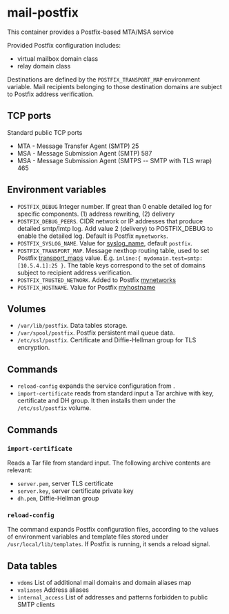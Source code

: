 # mail-postfix

This container provides a Postfix-based MTA/MSA service

Provided Postfix configuration includes:
- virtual mailbox domain class
- relay domain class

Destinations are defined by the `POSTFIX_TRANSPORT_MAP` environment
variable. Mail recipients belonging to those destination domains are
subject to Postfix address verification.

## TCP ports

Standard public TCP ports

- MTA - Message Transfer Agent (SMTP) 25
- MSA - Message Submission Agent (SMTP) 587
- MSA - Message Submission Agent (SMTPS -- SMTP with TLS wrap) 465

## Environment variables

- `POSTFIX_DEBUG` Integer number. If great than 0 enable detailed log for
  specific components. (1) address rewriting, (2) delivery
- `POSTFIX_DEBUG_PEERS`. CIDR network or IP addresses that produce detailed smtp/lmtp log. Add value 2 (delivery) to POSTFIX_DEBUG to enable the detailed log. Default is Postfix `mynetworks`.
- `POSTFIX_SYSLOG_NAME`. Value for [syslog_name](http://www.postfix.org/postconf.5.html#syslog_name), default `postfix`.
- `POSTFIX_TRANSPORT_MAP`. Message nexthop routing table, used to set
  Postfix
  [transport_maps](http://www.postfix.org/postconf.5.html#transport_maps)
  value. E.g. `inline:{ mydomain.test=smtp:[10.5.4.1]:25 }`. The table keys correspond to the set of domains subject to recipient address verification.
- `POSTFIX_TRUSTED_NETWORK`. Added to Postfix [mynetworks](https://www.postfix.org/postconf.5.html#mynetworks)
- `POSTFIX_HOSTNAME`. Value for Postfix [myhostname](https://www.postfix.org/postconf.5.html#myhostname)

## Volumes

- `/var/lib/postfix`. Data tables storage.
- `/var/spool/postfix`. Postfix persistent mail queue data.
- `/etc/ssl/postfix`. Certificate and Diffie-Hellman group for TLS encryption.

## Commands

- `reload-config` expands the service configuration from
  .
- `import-certificate` reads from standard input a Tar archive with key,
  certificate and DH group. It then installs them under the
  `/etc/ssl/postfix` volume.

## Commands

### `import-certificate`

Reads a Tar file from standard input. The following archive contents are
relevant:

- `server.pem`, server TLS certificate
- `server.key`, server certificate private key
- `dh.pem`, Diffie-Hellman group

### `reload-config`

The command expands Postfix configuration files, according to the values
of environment variables and template files stored under
`/usr/local/lib/templates`. If Postfix is running, it sends a reload
signal.

## Data tables

- `vdoms` List of additional mail domains and domain aliases map
- `valiases` Address aliases
- `internal_access` List of addresses and patterns forbidden to public SMTP clients
